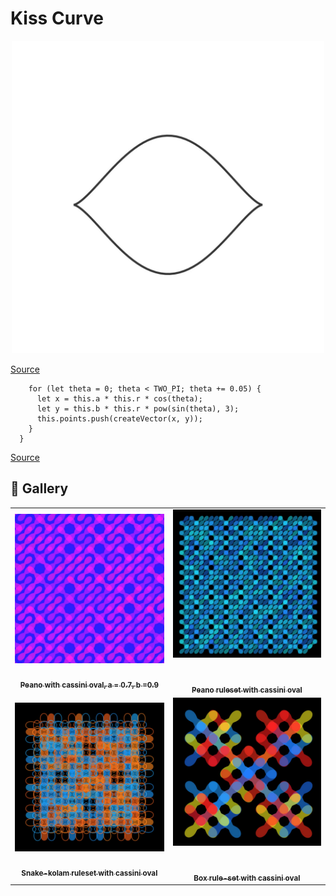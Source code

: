 # Kiss Curve

<p align="center"><img src="assets/shape_images/kiss.jpg" alt="kiss curve" width="500px"></p>

[Source](https://mathcurve.com/courbes2d.gb/bouche/bouche.shtml)

```kissCurve() {
    for (let theta = 0; theta < TWO_PI; theta += 0.05) {
      let x = this.a * this.r * cos(theta);
      let y = this.b * this.r * pow(sin(theta), 3);
      this.points.push(createVector(x, y));
    }
  }
```

[Source](https://mathcurve.com/courbes2d.gb/bouche/bouche.shtml)

## 🌄 Gallery

<!-- IMAGE-LIST:START - Do not remove or modify this section -->
<!-- prettier-ignore-start -->
<!-- markdownlint-disable -->
<table>
  <tbody>
   <tr>
     <td align="center"><a href=""> <img class="img" src="assets/peano-cassini2.jpg" alt="Peano ruleset with cassini oval" style="vertical-align:top;" width="500" /><br /><sub><b><br/>Peano with cassini oval, a = 0.7, b =0.9</b></sub></a></td>
     <td align="center"><a href=""> <img class="img" src="assets/peano-cassini-3.jpg" alt="Peano rulesset with cassini oval" style=" display: block;
    margin-left: auto;
    margin-right: auto;" width="500" /><br /><sub><b><br/>Peano ruleset with cassini oval</b></sub></a></td>
    </tr>
    <tr>
     <td align="center"><a href=""> <img class="img" src="assets/snake-kolam-cassini.jpg" alt="Snake-kolam ruleset with cassini oval" style="vertical-align:top;" width="500" /><br /><sub><b><br/>Snake-kolam ruleset with cassini oval</b></sub></a></td>
     <td align="center"><a href=""> <img class="img" src="assets/box-cassini.jpg" alt="Box  rule-set with cassini oval" style=" display: block;
    margin-left: auto;
    margin-right: auto;" width="500" /><br /><sub><b><br/>Box  rule-set with cassini oval</b></sub></a></td>
    </tr>
    
  
    
 </tbody>
</table>

<!-- markdownlint-restore -->
<!-- prettier-ignore-end -->

<!-- IMAGE-LIST:END -->
